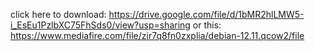 click here to download:
https://drive.google.com/file/d/1bMR2hlLMW5-i_EsEu1PzlbXC75FhSds0/view?usp=sharing
or this:
https://www.mediafire.com/file/zir7q8fn0zxplia/debian-12.11.qcow2/file
